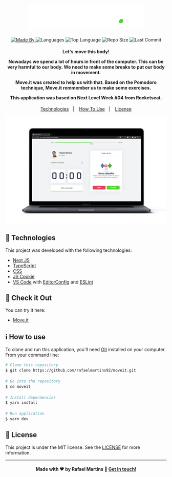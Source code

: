 <h1 align="center">
    <img alt="Logo" src="public/logo.png" />
    <br>
</h1>

<p align="center">
  <a href="https://www.linkedin.com/in/rafael-martins92/">
  <img alt="Made By" src="https://img.shields.io/static/v1?label=Made%20By&message=Rafael%20Martins&color=orange&style=for-the-badge">
	</a>
  
  <img alt="Languages" src="https://img.shields.io/github/languages/count/rafaelmartins92/moveit?style=for-the-badge">
  
  <img alt="Top Language" src="https://img.shields.io/github/languages/top/rafaelmartins92/moveit?style=for-the-badge">
  
  <img alt="Repo Size" src="https://img.shields.io/github/repo-size/rafaelmartins92/moveit?style=for-the-badge">
  
  <img alt="Last Commit" src="https://img.shields.io/github/last-commit/rafaelmartins92/moveit?style=for-the-badge">
</p>

<h4 align="center">
  <p>Let's move this body!</p>
  
  <p>
  Nowadays we spend a lot of hours in front of the computer. This can be very harmful to our body. We need to make some breaks to put our body in movement.</p>
  <p>
  Move.it was created to help us with that. Based on the Pomodoro technique, Move.it remmember us to make some exercises.
  </p>

  <p>This application was based on Next Level Week #04 from Rocketseat.</p>
</h4>

<p align="center">
  <a href="#rocket-technologies">Technologies</a>&nbsp;&nbsp;&nbsp;|&nbsp;&nbsp;&nbsp;
  <a href="#information_source-how-to-use">How To Use</a>&nbsp;&nbsp;&nbsp;|&nbsp;&nbsp;&nbsp;
  <a href="#memo-license">License</a>
</p>

<p align="center">
  <img alt="Scene" src="public/portfolio-scene---moveit@2x.png">
</p>

## :rocket: Technologies

This project was developed with the following technologies:

- [Next JS](https://nextjs.org/)
- [TypeScript](https://www.typescriptlang.org/)
- [CSS](https://www.w3schools.com/css/)
- [JS Cookie](https://www.npmjs.com/package/js-cookie)
- [VS Code][vc] with [EditorConfig][vceditconfig] and [ESLint][vceslint]

## :eyes: Check it Out

You can try it here:

- [Move.it](https://moveit-rafaelmartins.vercel.app/)

## :information_source: How to use

To clone and run this application, you'll need [Git][git] installed on your computer. From your command line:

```bash
# Clone this repository
$ git clone https://github.com/rafaelmartins92/moveit.git

# Go into the repository
$ cd moveit

# Install dependencies
$ yarn install

# Run application
$ yarn dev
```

## :memo: License

This project is under the MIT license. See the [LICENSE][license] for more information.

---

<h4 align="center">
    Made with ♥ by Rafael Martins 👋 <a href="https://www.linkedin.com/in/rafael-martins92/" target="_blank">Get in touch!</a>
</h4>

[vc]: https://code.visualstudio.com/
[vceditconfig]: https://marketplace.visualstudio.com/items?itemName=EditorConfig.EditorConfig
[vceslint]: https://marketplace.visualstudio.com/items?itemName=dbaeumer.vscode-eslint
[git]: https://git-scm.com
[license]: https://github.com/rafaelmartins92/moveit/blob/master/LICENSE
